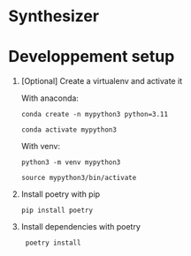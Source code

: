 # Synthesizer

# Developpement setup
1. [Optional] Create a virtualenv and activate it

    With anaconda:
    ```
    conda create -n mypython3 python=3.11
    ```
    ```
    conda activate mypython3
    ```
    With venv:
    ```
    python3 -m venv mypython3
    ```
    ```
    source mypython3/bin/activate
    ```
2. Install poetry with pip
   ```
   pip install poetry
   ```
3. Install dependencies with poetry
   ```
    poetry install
    ```
